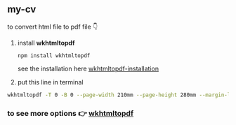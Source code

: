 ## my-cv

to convert html file to pdf file 👇️

1. install **wkhtmltopdf**

   ```
   npm install wkhtmltopdf
   ```

   see the installation here [wkhtmltopdf-installation](https://computingforgeeks.com/install-wkhtmltopdf-on-ubuntu-debian-linux/)

2. put this line in terminal

```bash
wkhtmltopdf -T 0 -B 0 --page-width 210mm --page-height 280mm --margin-left 0 --margin-right 0 cv.html Saeed_Khaled_CV_v2.pdf
```

### to see more options :point_right: [wkhtmltopdf](https://wkhtmltopdf.org/usage/wkhtmltopdf.txt)